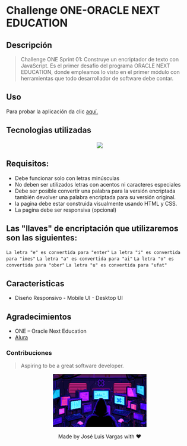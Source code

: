 # Challenge ONE-ORACLE NEXT EDUCATION

## Descripción

> Challenge ONE Sprint 01: Construye un encriptador de texto con JavaScript.
> Es el primer desafio del programa ORACLE NEXT EDUCATION, donde empleamos lo visto en el primer módulo con herramientas que todo desarrollador de software debe contar.

## Uso

Para probar la aplicación da clic [aquí.](https://joshvargasm3.github.io/website/)

## Tecnologias utilizadas
<p align="center" dir="auto">
<img align="center" src="https://skills.thijs.gg/icons?i=js,html,css,figma,git" />
</p>

## Requisitos:
- Debe funcionar solo con letras minúsculas
- No deben ser utilizados letras con acentos ni caracteres especiales
- Debe ser posible convertir una palabra para la versión encriptada también devolver una palabra encriptada para su versión original.
- la pagina debe estar construida visualmente usando HTML y CSS.
- La pagina debe ser responsiva (opcional)

## Las "llaves" de encriptación que utilizaremos son las siguientes:
`La letra "e" es convertida para "enter"`
`La letra "i" es convertida para "imes"`
`La letra "a" es convertida para "ai"`
`La letra "o" es convertida para "ober"`
`La letra "u" es convertida para "ufat"`

## Caracteristicas

- Diseño Responsivo - Mobile UI - Desktop UI

## Agradecimientos

- ONE – Oracle Next Education
- [Alura](https://www.aluracursos.com/)

<!--HACKER-IMAGES--> 
### Contribuciones
>Aspiring to be a great software developer.
<p align="center" dir="auto"><img src="https://github.com/JoshVargasM3/PORTAFOLIO/blob/Main/GifImages/Mastermind.gif" width="50%"></p>
<p align="center" dir="auto">Made by José Luis Vargas with ❤️</p>
